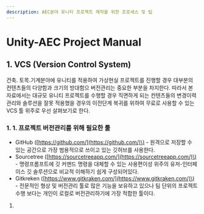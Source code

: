 ```yaml
---
description: AEC분야 유니티 프로젝트 제작을 위한 프로세스 및 팁
---
```


# Unity-AEC Project Manual

## 1. VCS \(Version Control System\)

건축. 토목.기계분야에 유니티를 적용하여 가상현실 프로젝트를 진행할 경우 대부분의 컨텐츠들의 다양함과 크기의 방대함으 버전관리는 중요한 부분을 차지한다. 따라서 본 자료에서는 대규모 유니티 프로젝트를 수행할 경우 직면하게 되는 컨텐츠들의 변경이력 관리와 솔루션을 잘못 적용했을 경우의 이전단계 복귀를 위하여 무료로 사용할 수 있는 VCS 툴 위주로 우선 살펴보기로 한다.

### 1. 1. 프로젝트 버전관리를 위해 필요한  툴

* GitHub \([https://github.com/](https://github.com/)\) - 원격으로 저장할 수 있는 공간으로 가장 범용적으로 쓰이고 있는 깃허브를 사용한다.
* Sourcetree \([https://sourcetreeapp.com/](https://sourcetreeapp.com/)\) - 명령프롬프트에 깃 커맨드 명령을 대체할 수 있는 사용편이성 위주의 유저-인터페이스 깃 솔루션으로 비교적 이해하기 쉽게 구성되어있다.
* Gitkreken \([https://www.gitkraken.com/](https://www.gitkraken.com/)\) - 전문적인 형상 및 버전관리 툴로 많은 기능을 보유하고 있으나 팀 단위의 프로젝트 수행 보다는 개인이 로컬로 버전관리하기에 가장 적합한 툴이다. 

1. 
